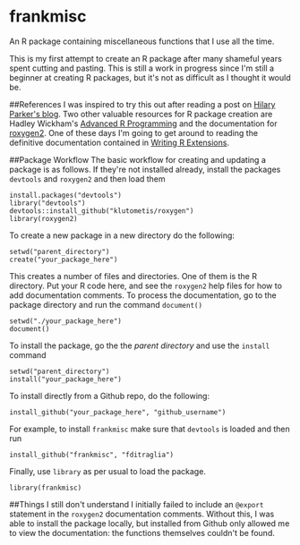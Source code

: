 frankmisc
=========

An R package containing miscellaneous functions that I use all the time.

This is my first attempt to create an R package after many shameful years spent cutting and pasting. This is still a work in progress since I'm still a beginner at creating R packages, but it's not as difficult as I thought it would be. 

##References
I was inspired to try this out after reading a post on [Hilary Parker's blog](http://hilaryparker.com/2014/04/29/writing-an-r-package-from-scratch/). Two other valuable resources for R package creation are Hadley Wickham's [Advanced R Programming]("http://adv-r.had.co.nz/") and the documentation for [roxygen2]("https://github.com/klutometis/roxygen#roxygen2"). One of these days I'm going to get around to reading the definitive documentation contained in [Writing R Extensions]("http://cran.r-project.org/doc/manuals/R-exts.html#Creating-R-packages").

##Package Workflow
The basic workflow for creating and updating a package is as follows. If they're not installed already, install the packages `devtools` and `roxygen2` and then load them
```
install.packages("devtools")
library("devtools")
devtools::install_github("klutometis/roxygen")
library(roxygen2)
```
To create a new package in a new directory do the following:
```
setwd("parent_directory")
create("your_package_here")
```
This creates a number of files and directories. One of them is the R directory. Put your R code here, and see the `roxygen2` help files for how to add documentation comments. To process the documentation, go to the package directory and run the command `document()`
```
setwd("./your_package_here")
document()
```
To install the package, go the the *parent directory* and use the `install` command
```
setwd("parent_directory")
install("your_package_here")
```
To install directly from a Github repo, do the following:
```
install_github("your_package_here", "github_username")
```
For example, to install `frankmisc` make sure that `devtools` is loaded and then run
```
install_github("frankmisc", "fditraglia")
```
Finally, use `library` as per usual to load the package.
```
library(frankmisc)
```

##Things I still don't understand
I initially failed to include an `@export` statement in the `roxygen2` documentation comments. Without this, I was able to install the package locally, but installed from Github only allowed me to view the documentation: the functions themselves couldn't be found. 